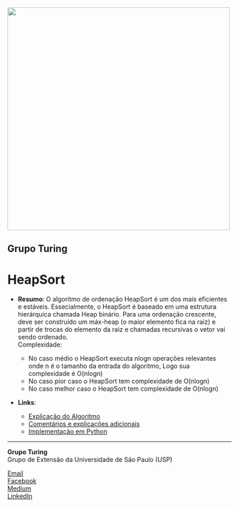 <img src="https://i.ibb.co/DtHQ3FG/802x265-Logo-GT.png" width="500">

## Grupo Turing
# HeapSort

- **Resumo**:
O algoritmo de ordenação HeapSort é um dos mais eficientes e estáveis. Essecialmente, o HeapSort é baseado em uma estrutura hierárquica chamada Heap binário. Para uma ordenação crescente, deve ser construído um máx-heap (o maior elemento fica na raiz) e partir de trocas do elemento da raiz e chamadas recursivas o vetor vai sendo ordenado. <br/>
Complexidade:
	- No caso médio o HeapSort executa nlogn operações relevantes onde n é o tamanho da entrada do algoritmo, Logo sua complexidade é O(nlogn)
	- No caso pior caso o HeapSort  tem complexidade de O(nlogn)
	- No caso melhor caso o  HeapSort  tem complexidade de O(nlogn)

- **Links**:
    - [Explicação do Algoritmo](https://pt.wikipedia.org/wiki/Heapsort#:~:text=O%20algoritmo%20heapsort%20%C3%A9%20um,Floyd%20e%20J.W.J%20Williams.)
    - [Comentários e explicações adicionais](https://www.ime.usp.br/~pf/algoritmos/aulas/hpsrt.html)
    - [Implementação em Python](https://www.geeksforgeeks.org/heap-sort/)


---
**Grupo Turing**  
Grupo de Extensão da Universidade de São Paulo (USP)

[Email](mailto:turing.usp@gmail.com)   
[Facebook](https://www.facebook.com/grupoturing.usp)  
[Medium](https://www.medium.com/turing-talks)  
[LinkedIn](https://www.linkedin.com/company/grupo-turing)

